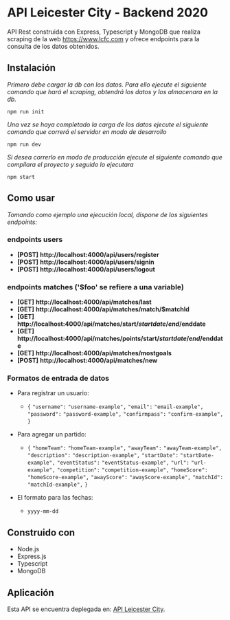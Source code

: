 # API Leicester City - Backend 2020

API Rest construida con Express, Typescript y MongoDB que realiza scraping
de la web https://www.lcfc.com y ofrece endpoints para la consulta de los
datos obtenidos.

## Instalación 

*Primero debe cargar la db con los datos. Para ello ejecute el siguiente comando que hará el scraping, obtendrá los datos y los almacenara en la db.*
```
npm run init
```

*Una vez se haya completado la carga de los datos ejecute el siguiente comando que correrá el servidor en modo de desarrollo*
```
npm run dev
```

*Si desea correrlo en modo de producción ejecute el siguiente comando que compilara el proyecto y seguido lo ejecutara*
```
npm start
```

## Como usar

*Tomando como ejemplo una ejecución local, dispone de los siguientes endpoints:*

### endpoints users

- **[POST]** **http://localhost:4000/api/users/register** 
- **[POST]** **http://localhost:4000/api/users/signin**
- **[POST]** **http://localhost:4000/api/users/logout**

### endpoints matches ('$foo' se refiere a una variable)

- **[GET]** **http://localhost:4000/api/matches/last**
- **[GET]** **http://localhost:4000/api/matches/match/$matchId**
- **[GET]** **http://localhost:4000/api/matches/start/$startdate/end/$enddate**
- **[GET]** **http://localhost:4000/api/matches/points/start/$startdate/end/$enddate**
- **[GET]** **http://localhost:4000/api/matches/mostgoals**
- **[POST]** **http://localhost:4000/api/matches/new**

### Formatos de entrada de datos

- Para registrar un usuario:
  - `{`
       `"username":` `"username-example",`
       `"email":` `"email-example",`
       `"password":` `"password-example",`
       `"confirmpass":` `"confirm-example",`
    `}`


- Para agregar un partido:
  - `{`
       `"homeTeam":` `"homeTeam-example",`
       `"awayTeam":` `"awayTeam-example",`
       `"description":` `"description-example",`
       `"startDate":` `"startDate-example",`
       `"eventStatus":` `"eventStatus-example",`
       `"url":` `"url-example",`
       `"competition":` `"competition-example",`
       `"homeScore":` `"homeScore-example",`
       `"awayScore":` `"awayScore-example",`
       `"matchId":` `"matchId-example",`
    `}`


- El formato para las fechas:
  - `yyyy-mm-dd`


## Construido con
- Node.js
- Express.js
- Typescript
- MongoDB

## Aplicación

Esta API se encuentra deplegada en: [API Leicester City](https://api-leicestercity.herokuapp.com/).
